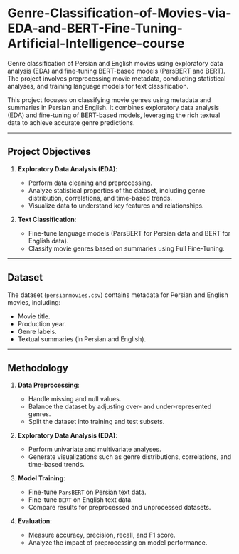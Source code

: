 # Genre-Classification-of-Movies-via-EDA-and-BERT-Fine-Tuning-Artificial-Intelligence-course
Genre classification of Persian and English movies using exploratory data analysis (EDA) and fine-tuning BERT-based models (ParsBERT and BERT). The project involves preprocessing movie metadata, conducting statistical analyses, and training language models for text classification.

This project focuses on classifying movie genres using metadata and summaries in Persian and English. It combines exploratory data analysis (EDA) and fine-tuning of BERT-based models, leveraging the rich textual data to achieve accurate genre predictions.

---

## **Project Objectives**
1. **Exploratory Data Analysis (EDA)**:
   - Perform data cleaning and preprocessing.
   - Analyze statistical properties of the dataset, including genre distribution, correlations, and time-based trends.
   - Visualize data to understand key features and relationships.

2. **Text Classification**:
   - Fine-tune language models (ParsBERT for Persian data and BERT for English data).
   - Classify movie genres based on summaries using Full Fine-Tuning.

---

## **Dataset**
The dataset (`persianmovies.csv`) contains metadata for Persian and English movies, including:
- Movie title.
- Production year.
- Genre labels.
- Textual summaries (in Persian and English).

---

## **Methodology**
1. **Data Preprocessing**:
   - Handle missing and null values.
   - Balance the dataset by adjusting over- and under-represented genres.
   - Split the dataset into training and test subsets.

2. **Exploratory Data Analysis (EDA)**:
   - Perform univariate and multivariate analyses.
   - Generate visualizations such as genre distributions, correlations, and time-based trends.

3. **Model Training**:
   - Fine-tune `ParsBERT` on Persian text data.
   - Fine-tune `BERT` on English text data.
   - Compare results for preprocessed and unprocessed datasets.

4. **Evaluation**:
   - Measure accuracy, precision, recall, and F1 score.
   - Analyze the impact of preprocessing on model performance.

